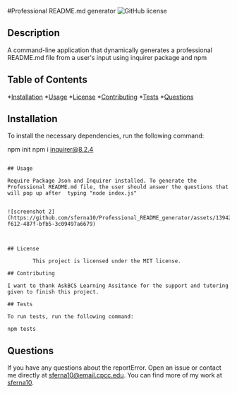 #Professional README.md generator ![GitHub license](https://img.shields.io/badge/license-MIT-blue.svg)

## Description

 A command-line application that dynamically generates a professional README.md file from a user's input using inquirer package and npm


## Table of Contents

*[Installation](#installation)
*[Usage](#usage)
*[License](#license)
*[Contributing](#contributing)
*[Tests](#test)
*[Questions](#questions)

## Installation

To install the necessary dependencies, run the following command:

npm init
npm i inquirer@8.2.4

```

## Usage

Require Package Json and Inquirer installed. To generate the Professional README.md file, the user should answer the questions that will pop up after  typing "node index.js"


![screenshot 2](https://github.com/sferna10/Professional_README_generator/assets/139423719/9ad146e8-f612-487f-bfb5-3c09497a6679)



## License 
    
        This project is licensed under the MIT license.

## Contributing

I want to thank AskBCS Learning Assitance for the support and tutoring given to finish this project.

## Tests

To run tests, run the following command:

npm tests
```

## Questions

If you have any questions about the reportError. Open an issue or contact me  directly at sferna10@email.cpcc.edu. You can find more of my work at [sferna10](https://github.com/sferna10/).
